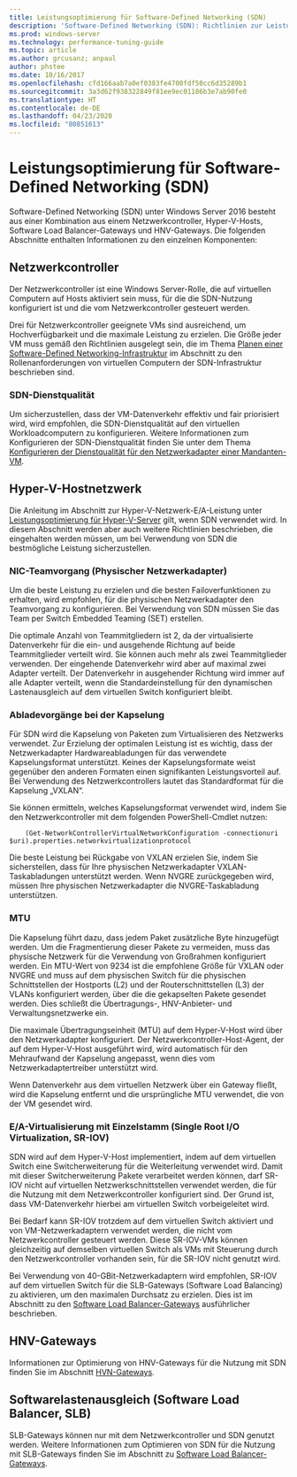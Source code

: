 ```yaml
---
title: Leistungsoptimierung für Software-Defined Networking (SDN)
description: 'Software-Defined Networking (SDN): Richtlinien zur Leistungsoptimierung'
ms.prod: windows-server
ms.technology: performance-tuning-guide
ms.topic: article
ms.author: grcusanz; anpaul
author: phstee
ms.date: 10/16/2017
ms.openlocfilehash: cfd166aab7a0ef0383fe4700fdf50cc6d35289b1
ms.sourcegitcommit: 3a3d62f938322849f81ee9ec01186b3e7ab90fe0
ms.translationtype: HT
ms.contentlocale: de-DE
ms.lasthandoff: 04/23/2020
ms.locfileid: "80851613"
---
```

# <a name="performance-tuning-software-defined-networks"></a>Leistungsoptimierung für Software-Defined Networking (SDN)

Software-Defined Networking (SDN) unter Windows Server 2016 besteht aus einer Kombination aus einem Netzwerkcontroller, Hyper-V-Hosts, Software Load Balancer-Gateways und HNV-Gateways.  Die folgenden Abschnitte enthalten Informationen zu den einzelnen Komponenten:

## <a name="network-controller"></a>Netzwerkcontroller

Der Netzwerkcontroller ist eine Windows Server-Rolle, die auf virtuellen Computern auf Hosts aktiviert sein muss, für die die SDN-Nutzung konfiguriert ist und die vom Netzwerkcontroller gesteuert werden.

Drei für Netzwerkcontroller geeignete VMs sind ausreichend, um Hochverfügbarkeit und die maximale Leistung zu erzielen.  Die Größe jeder VM muss gemäß den Richtlinien ausgelegt sein, die im Thema [Planen einer Software-Defined Networking-Infrastruktur](../../../../networking/sdn/plan/Plan-a-Software-Defined-Network-Infrastructure.md) im Abschnitt zu den Rollenanforderungen von virtuellen Computern der SDN-Infrastruktur beschrieben sind.

### <a name="sdn-quality-of-service-qos"></a>SDN-Dienstqualität

Um sicherzustellen, dass der VM-Datenverkehr effektiv und fair priorisiert wird, wird empfohlen, die SDN-Dienstqualität auf den virtuellen Workloadcomputern zu konfigurieren.  Weitere Informationen zum Konfigurieren der SDN-Dienstqualität finden Sie unter dem Thema [Konfigurieren der Dienstqualität für den Netzwerkadapter einer Mandanten-VM](../../../../networking/sdn/manage/Configure-QoS-for-Tenant-VM-Network-Adapter.md).

## <a name="hyper-v-host-networking"></a>Hyper-V-Hostnetzwerk

Die Anleitung im Abschnitt zur Hyper-V-Netzwerk-E/A-Leistung unter [Leistungsoptimierung für Hyper-V-Server](../../role/remote-desktop/session-hosts.md) gilt, wenn SDN verwendet wird. In diesem Abschnitt werden aber auch weitere Richtlinien beschrieben, die eingehalten werden müssen, um bei Verwendung von SDN die bestmögliche Leistung sicherzustellen.

### <a name="physical-network-adapter-nic-teaming"></a>NIC-Teamvorgang (Physischer Netzwerkadapter)

Um die beste Leistung zu erzielen und die besten Failoverfunktionen zu erhalten, wird empfohlen, für die physischen Netzwerkadapter den Teamvorgang zu konfigurieren.  Bei Verwendung von SDN müssen Sie das Team per Switch Embedded Teaming (SET) erstellen.  

Die optimale Anzahl von Teammitgliedern ist 2, da der virtualisierte Datenverkehr für die ein- und ausgehende Richtung auf beide Teammitglieder verteilt wird.  Sie können auch mehr als zwei Teammitglieder verwenden. Der eingehende Datenverkehr wird aber auf maximal zwei Adapter verteilt.  Der Datenverkehr in ausgehender Richtung wird immer auf alle Adapter verteilt, wenn die Standardeinstellung für den dynamischen Lastenausgleich auf dem virtuellen Switch konfiguriert bleibt.


### <a name="encapsulation-offloads"></a>Abladevorgänge bei der Kapselung

Für SDN wird die Kapselung von Paketen zum Virtualisieren des Netzwerks verwendet.  Zur Erzielung der optimalen Leistung ist es wichtig, dass der Netzwerkadapter Hardwareabladungen für das verwendete Kapselungsformat unterstützt.  Keines der Kapselungsformate weist gegenüber den anderen Formaten einen signifikanten Leistungsvorteil auf.  Bei Verwendung des Netzwerkcontrollers lautet das Standardformat für die Kapselung „VXLAN“.

Sie können ermitteln, welches Kapselungsformat verwendet wird, indem Sie den Netzwerkcontroller mit dem folgenden PowerShell-Cmdlet nutzen:

``` syntax
    (Get-NetworkControllerVirtualNetworkConfiguration -connectionuri $uri).properties.networkvirtualizationprotocol
```

Die beste Leistung bei Rückgabe von VXLAN erzielen Sie, indem Sie sicherstellen, dass für Ihre physischen Netzwerkadapter VXLAN-Taskabladungen unterstützt werden.  Wenn NVGRE zurückgegeben wird, müssen Ihre physischen Netzwerkadapter die NVGRE-Taskabladung unterstützen.

### <a name="mtu"></a>MTU

Die Kapselung führt dazu, dass jedem Paket zusätzliche Byte hinzugefügt werden.  Um die Fragmentierung dieser Pakete zu vermeiden, muss das physische Netzwerk für die Verwendung von Großrahmen konfiguriert werden.  Ein MTU-Wert von 9234 ist die empfohlene Größe für VXLAN oder NVGRE und muss auf dem physischen Switch für die physischen Schnittstellen der Hostports (L2) und der Routerschnittstellen (L3) der VLANs konfiguriert werden, über die die gekapselten Pakete gesendet werden.  Dies schließt die Übertragungs-, HNV-Anbieter- und Verwaltungsnetzwerke ein.

Die maximale Übertragungseinheit (MTU) auf dem Hyper-V-Host wird über den Netzwerkadapter konfiguriert. Der Netzwerkcontroller-Host-Agent, der auf dem Hyper-V-Host ausgeführt wird, wird automatisch für den Mehraufwand der Kapselung angepasst, wenn dies vom Netzwerkadaptertreiber unterstützt wird.  

Wenn Datenverkehr aus dem virtuellen Netzwerk über ein Gateway fließt, wird die Kapselung entfernt und die ursprüngliche MTU verwendet, die von der VM gesendet wird.

### <a name="single-root-io-virtualization-sr-iov"></a>E/A-Virtualisierung mit Einzelstamm (Single Root I/O Virtualization, SR-IOV)

SDN wird auf dem Hyper-V-Host implementiert, indem auf dem virtuellen Switch eine Switcherweiterung für die Weiterleitung verwendet wird.  Damit mit dieser Switcherweiterung Pakete verarbeitet werden können, darf SR-IOV nicht auf virtuellen Netzwerkschnittstellen verwendet werden, die für die Nutzung mit dem Netzwerkcontroller konfiguriert sind. Der Grund ist, dass VM-Datenverkehr hierbei am virtuellen Switch vorbeigeleitet wird.

Bei Bedarf kann SR-IOV trotzdem auf dem virtuellen Switch aktiviert und von VM-Netzwerkadaptern verwendet werden, die nicht vom Netzwerkcontroller gesteuert werden.  Diese SR-IOV-VMs können gleichzeitig auf demselben virtuellen Switch als VMs mit Steuerung durch den Netzwerkcontroller vorhanden sein, für die SR-IOV nicht genutzt wird.

Bei Verwendung von 40-GBit-Netzwerkadaptern wird empfohlen, SR-IOV auf dem virtuellen Switch für die SLB-Gateways (Software Load Balancing) zu aktivieren, um den maximalen Durchsatz zu erzielen.  Dies ist im Abschnitt zu den [Software Load Balancer-Gateways](slb-gateway-performance.md) ausführlicher beschrieben.

## <a name="hnv-gateways"></a>HNV-Gateways

Informationen zur Optimierung von HNV-Gateways für die Nutzung mit SDN finden Sie im Abschnitt [HVN-Gateways](hnv-gateway-performance.md).

## <a name="software-load-balancer-slb"></a>Softwarelastenausgleich (Software Load Balancer, SLB)

SLB-Gateways können nur mit dem Netzwerkcontroller und SDN genutzt werden.  Weitere Informationen zum Optimieren von SDN für die Nutzung mit SLB-Gateways finden Sie im Abschnitt zu [Software Load Balancer-Gateways](slb-gateway-performance.md).
